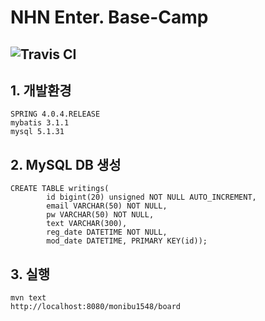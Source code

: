 # NHN Enter. Base-Camp
![Travis CI](https://travis-ci.org/monibu1548/Base-Camp.svg?branch=develop)
---

## 1. 개발환경
```
SPRING 4.0.4.RELEASE
mybatis 3.1.1
mysql 5.1.31

```


## 2. MySQL DB 생성

```
CREATE TABLE writings(
		id bigint(20) unsigned NOT NULL AUTO_INCREMENT,
		email VARCHAR(50) NOT NULL,
		pw VARCHAR(50) NOT NULL,
		text VARCHAR(300),
		reg_date DATETIME NOT NULL,
		mod_date DATETIME, PRIMARY KEY(id));
```

## 3. 실행

```
mvn text
http://localhost:8080/monibu1548/board
```

